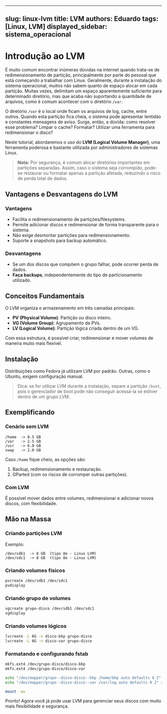 
---
slug: linux-lvm
title: LVM
authors: Eduardo
tags: [Linux, LVM]
displayed_sidebar: sistema_operacional
---

# Introdução ao LVM

É muito comum encontrar inúmeras dúvidas na internet quando trata-se de redimensionamento de partição, principalmente por parte do pessoal que está começando a trabalhar com Linux. Geralmente, durante a instalação do sistema operacional, muitos não sabem quanto de espaço alocar em cada partição. Muitas vezes, delimitam um espaço aparentemente suficiente para determinado diretório, mas que acaba não suportando a quantidade de arquivos, como é comum acontecer com o diretório `/var`.

O diretório `/var` é o local onde ficam os arquivos de log, cache, entre outros. Quando esta partição fica cheia, o sistema pode apresentar lentidão e constantes mensagens de aviso. Surge, então, a dúvida: como resolver esse problema? Limpar o cache? Formatar? Utilizar uma ferramenta para redimensionar o disco?

Neste tutorial, abordaremos o uso do **LVM (Logical Volume Manager)**, uma ferramenta poderosa e bastante utilizada por administradores de sistemas Linux.

> **Nota:** Por segurança, é comum alocar diretórios importantes em partições separadas. Assim, caso o sistema seja corrompido, pode-se restaurar ou formatar apenas a partição afetada, reduzindo o risco de perda total de dados.

## Vantagens e Desvantagens do LVM

### Vantagens

- Facilita o redimensionamento de partições/filesystems.
- Permite adicionar discos e redimensionar de forma transparente para o sistema.
- Não exige desmontar partições para redimensionamento.
- Suporte a snapshots para backup automático.

### Desvantagens

- Se um dos discos que compõem o grupo falhar, pode ocorrer perda de dados.
- **Faça backups**, independentemente do tipo de particionamento utilizado.

## Conceitos Fundamentais

O LVM organiza o armazenamento em três camadas principais:

- **PV (Physical Volume)**: Partição ou disco inteiro.
- **VG (Volume Group)**: Agrupamento de PVs.
- **LV (Logical Volume)**: Partição lógica criada dentro de um VG.

Com essa estrutura, é possível criar, redimensionar e mover volumes de maneira muito mais flexível.

## Instalação

Distribuições como Fedora já utilizam LVM por padrão. Outras, como o Ubuntu, exigem configuração manual.

> Dica: se for utilizar LVM durante a instalação, separe a partição `/boot`, pois o gerenciador de boot pode não conseguir acessá-la se estiver dentro de um grupo LVM.

## Exemplificando

### Cenário sem LVM

```
/home  -> 8.5 GB
/var   -> 2.5 GB
/usr   -> 6.0 GB
swap   -> 2.0 GB
```

Caso `/home` fique cheio, as opções são:

1. Backup, redimensionamento e restauração.
2. GParted (com os riscos de corromper outras partições).

### Com LVM

É possível mover dados entre volumes, redimensionar e adicionar novos discos, com flexibilidade.

## Mão na Massa

### Criando partições LVM

Exemplo:

```
/dev/sdb1  -> 8 GB  (tipo 8e - Linux LVM)
/dev/sdc1  -> 8 GB  (tipo 8e - Linux LVM)
```

### Criando volumes físicos

```bash
pvcreate /dev/sdb1 /dev/sdc1
pvdisplay
```

### Criando grupo de volumes

```bash
vgcreate grupo-disco /dev/sdb1 /dev/sdc1
vgdisplay
```

### Criando volumes lógicos

```bash
lvcreate -L 6G -n disco-bkp grupo-disco
lvcreate -L 6G -n disco-var grupo-disco
```

### Formatando e configurando fstab

```bash
mkfs.ext4 /dev/grupo-disco/disco-bkp
mkfs.ext4 /dev/grupo-disco/disco-var

echo "/dev/mapper/grupo--disco-disco--bkp /home/bkp auto defaults 0 2" >> /etc/fstab
echo "/dev/mapper/grupo--disco-disco--var /var/log auto defaults 0 2" >> /etc/fstab

mount -av
```

Pronto! Agora você já pode usar LVM para gerenciar seus discos com muito mais flexibilidade e segurança.
